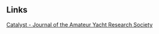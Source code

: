 ## Links

[Catalyst - Journal of the Amateur Yacht Research Society](https://www.ayrs.org/catalyst/)


